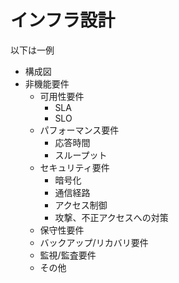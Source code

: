 # インフラ設計

以下は一例

- 構成図
- 非機能要件
  - 可用性要件
    - SLA
    - SLO
  - パフォーマンス要件
    - 応答時間
    - スループット
  - セキュリティ要件
    - 暗号化
    - 通信経路
    - アクセス制御
    - 攻撃、不正アクセスへの対策
  - 保守性要件
  - バックアップ/リカバリ要件
  - 監視/監査要件
  - その他
